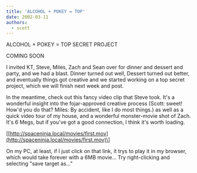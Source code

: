 ```yaml
---
title: 'ALCOHOL + POKEY = TOP'
date: 2002-03-11
authors:
  - scott
---
```


ALCOHOL + POKEY = TOP SECRET PROJECT

COMING SOON

I invited KT, Steve, Miles, Zach and Sean over for dinner and dessert and party, and we had a blast. Dinner turned out well, Dessert turned out better, and eventually things got creative and we started working on a top secret project, which we will finish next week and post.

In the meantime, check out this fancy video clip that Steve took. It's a wonderful insight into the fojar-approved creative process (Scott: sweet! How'd you do that? Miles: By accident, like I do most things.) as well as a quick video tour of my house, and a wonderful monster-movie shot of Zach. It's 6 Megs, but if you've got a good connection, I think it's worth loading.

\[[http://spaceninja.local/movies/first.mov](http://spaceninja.local/movies/first.mov)\]

On my PC, at least, if I just click on that link, it trys to play it in my browser, which would take forever with a 6MB movie... Try right-clicking and selecting "save target as..."
